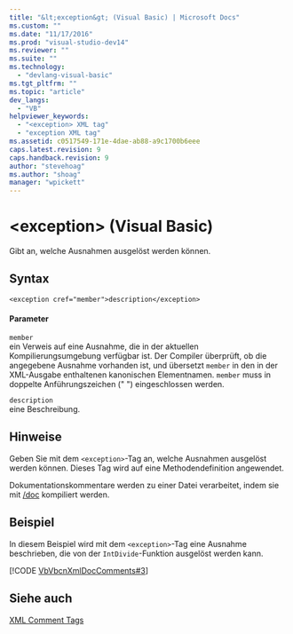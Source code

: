 ```yaml
---
title: "&lt;exception&gt; (Visual Basic) | Microsoft Docs"
ms.custom: ""
ms.date: "11/17/2016"
ms.prod: "visual-studio-dev14"
ms.reviewer: ""
ms.suite: ""
ms.technology: 
  - "devlang-visual-basic"
ms.tgt_pltfrm: ""
ms.topic: "article"
dev_langs: 
  - "VB"
helpviewer_keywords: 
  - "<exception> XML tag"
  - "exception XML tag"
ms.assetid: c0517549-171e-4dae-ab88-a9c1700b6eee
caps.latest.revision: 9
caps.handback.revision: 9
author: "stevehoag"
ms.author: "shoag"
manager: "wpickett"
---
```

# &lt;exception&gt; (Visual Basic)
Gibt an, welche Ausnahmen ausgelöst werden können.  
  
## Syntax  
  
```  
<exception cref="member">description</exception>  
```  
  
#### Parameter  
 `member`  
 ein Verweis auf eine Ausnahme, die in der aktuellen Kompilierungsumgebung verfügbar ist.  Der Compiler überprüft, ob die angegebene Ausnahme vorhanden ist, und übersetzt `member` in den in der XML\-Ausgabe enthaltenen kanonischen Elementnamen.  `member` muss in doppelte Anführungszeichen \(" "\) eingeschlossen werden.  
  
 `description`  
 eine Beschreibung.  
  
## Hinweise  
 Geben Sie mit dem `<exception>`\-Tag an, welche Ausnahmen ausgelöst werden können.  Dieses Tag wird auf eine Methodendefinition angewendet.  
  
 Dokumentationskommentare werden zu einer Datei verarbeitet, indem sie mit [\/doc](../../../visual-basic/reference/command-line-compiler/doc.md) kompiliert werden.  
  
## Beispiel  
 In diesem Beispiel wird mit dem `<exception>`\-Tag eine Ausnahme beschrieben, die von der `IntDivide`\-Funktion ausgelöst werden kann.  
  
 [!CODE [VbVbcnXmlDocComments#3](../CodeSnippet/VS_Snippets_VBCSharp/VbVbcnXmlDocComments#3)]  
  
## Siehe auch  
 [XML Comment Tags](../../../visual-basic/language-reference/xmldoc/recommended-xml-tags-for-documentation-comments.md)